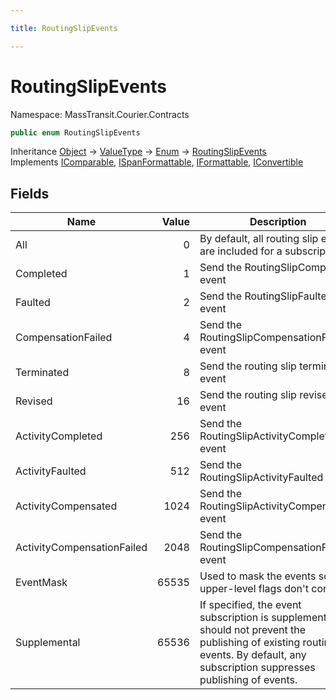```yaml
---

title: RoutingSlipEvents

---
```


# RoutingSlipEvents

Namespace: MassTransit.Courier.Contracts

```csharp
public enum RoutingSlipEvents
```

Inheritance [Object](https://learn.microsoft.com/en-us/dotnet/api/system.object) → [ValueType](https://learn.microsoft.com/en-us/dotnet/api/system.valuetype) → [Enum](https://learn.microsoft.com/en-us/dotnet/api/system.enum) → [RoutingSlipEvents](../masstransit-courier-contracts/routingslipevents)<br/>
Implements [IComparable](https://learn.microsoft.com/en-us/dotnet/api/system.icomparable), [ISpanFormattable](https://learn.microsoft.com/en-us/dotnet/api/system.ispanformattable), [IFormattable](https://learn.microsoft.com/en-us/dotnet/api/system.iformattable), [IConvertible](https://learn.microsoft.com/en-us/dotnet/api/system.iconvertible)

## Fields

| Name | Value | Description |
| --- | --: | --- |
| All | 0 | By default, all routing slip events are included for a subscription |
| Completed | 1 | Send the RoutingSlipCompleted event |
| Faulted | 2 | Send the RoutingSlipFaulted event |
| CompensationFailed | 4 | Send the RoutingSlipCompensationFaulted event |
| Terminated | 8 | Send the routing slip terminated event |
| Revised | 16 | Send the routing slip revised event |
| ActivityCompleted | 256 | Send the RoutingSlipActivityCompleted event |
| ActivityFaulted | 512 | Send the RoutingSlipActivityFaulted event |
| ActivityCompensated | 1024 | Send the RoutingSlipActivityCompensated event |
| ActivityCompensationFailed | 2048 | Send the RoutingSlipCompensationFailed event |
| EventMask | 65535 | Used to mask the events so that upper-level flags don't conflict |
| Supplemental | 65536 | If specified, the event subscription is supplemental and should not prevent the publishing of existing routing slip events. By default, any subscription suppresses publishing of events. |
